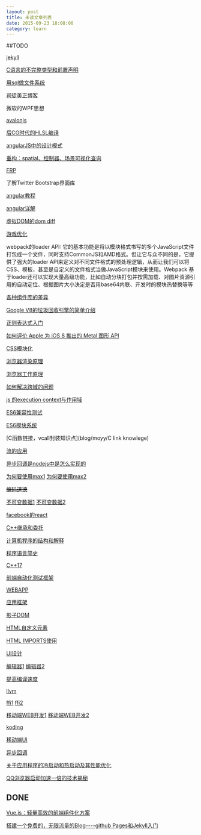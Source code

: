 ```yaml
---
layout: post
title: 未读文章列表
date: 2015-09-23 18:08:00
category: learn
---
```


##TODO

[jekyll](http://higrid.net/c-art-blog_jekyll.htm)

[C语言的不完整类型和前置声明](http://blog.csdn.net/astrotycoon/article/details/41286413)

[用sql做文件系统](http://etia.co.uk/)

[司徒美正博客](http://www.cnblogs.com/rubylouvre/p/4783966.html)

微软的WPF思想

[avalonjs](http://avalonjs.github.io/#zh/bindings/component.html)

[后CG时代的HLSL编译](http://www.klayge.org/2015/03/29/%E5%90%8Ecg%E6%97%B6%E4%BB%A3%E7%9A%84hlsl%E7%BC%96%E8%AF%91/)

[angularJS中的设计模式](https://github.com/mgechev/angularjs-in-patterns)

[重构：spatial、控制器、场景可视化查询](http://182.148.114.171:4567/graphics/spatial-controller-scene-refactoring)

[FRP](http://www.infoq.com/cn/articles/functional-reactive-programming)

了解Twitter Bootstrap界面库

[angular教程](http://www.runoob.com/angularjs/angularjs-tutorial.html)

[angular详解](http://purplebamboo.github.io/2015/05/27/use-200-line-code-to-implementation-a-simple-angular/)

[虚拟DOM的dom diff](http://calendar.perfplanet.com/2013/diff/)

[游戏优化](http://www.zhihu.com/question/22595954/answer/61277904)

webpack的loader API:
它的基本功能是将以模块格式书写的多个JavaScript文件打包成一个文件，同时支持CommonJS和AMD格式。但让它与众不同的是，它提供了强大的loader API来定义对不同文件格式的预处理逻辑，从而让我们可以将CSS、模板，甚至是自定义的文件格式当做JavaScript模块来使用。Webpack 基于loader还可以实现大量高级功能，比如自动分块打包并按需加载、对图片资源引用的自动定位、根据图片大小决定是否用base64内联、开发时的模块热替换等等

[各种组件库的差异](https://smthngsmwhr.wordpress.com/2015/04/13/web-components-and-friends-react-angular-polymer/)

[Google V8的垃圾回收引擎的简单介绍](http://www.infoq.com/cn/news/2015/08/Google-V8)

[正则表达式入门](http://deerchao.net/tutorials/regex/regex.htm)

[如何评价 Apple 为 iOS 8 推出的 Metal 图形 API](http://www.zhihu.com/question/24005560)

[CSS模块化](http://www.w3ctech.com/topic/1479)

[浏览器渲染原理](http://coolshell.cn/articles/9666.html)

[浏览器工作原理](http://taligarsiel.com/Projects/howbrowserswork1.htm)

[如何解决跨域的问题](http://www.raychase.net/2216)

[js 的execution context与作用域](http://yanhaijing.com/javascript/2014/04/29/what-is-the-execution-context-in-javascript/)

[ES6兼容性测试](http://ruanyf.github.io/es-checker/)

[ES6模块系统](http://segmentfault.com/a/1190000003410285)

[C函数链接，vcall封装知识点](blog/moyy/C link knowlege)

[流的应用](http://182.148.114.171:4567/blog/moyy/stream-knowlege)

[异步回调是nodejs中是怎么实现的](http://www.infoq.com/cn/articles/nodejs-asynchronous-io)

[为何要使用max1](http://blog.youxu.info/2010/02/28/why-mac-os-x-for-programmers/)
[为何要使用max2](http://tiny4.org/blog/2010/02/why-programmers-should-use-mac-os-x/)

<del>[编码道德](http://www.zhihu.com/question/31070133)</del>

[不可变数据1](http://zhuanlan.zhihu.com/prattle/19982379)
[不可变数据2](http://segmentfault.com/a/1190000002957634)

[facebook的react](http://www.zhihu.com/question/28016223)

[C++继承和委托](http://www.zhihu.com/question/27952064/answer/38809624)

[计算机程序的结构和解释](http://www.jianshu.com/p/62773a9af6e7)

[程序语言简史](https://www.soimort.org/posts/160/)

[C++17](http://www.infoq.com/cn/news/2015/05/stroustrup-cpp17-interview)

[前端自动化测试框架](http://fex.baidu.com/blog/2015/07/front-end-test/)

[WEBAPP](https://github.com/ruanyf/articles/blob/master/2015/2015-01-16-zero-framework.md)

[应用框架](http://www.cnblogs.com/sskyy/p/4592353.html)

[影子DOM](http://www.ituring.com.cn/article/179915)

[HTML自定义元素](http://www.html5rocks.com/zh/tutorials/webcomponents/customelements/)

[HTML IMPORTS使用](http://www.html5rocks.com/zh/tutorials/webcomponents/imports/)

[UI设计](https://msdn.microsoft.com/en-us/ff728823(v=vs.85)#the_best_ui_is_no_ui)

[编辑器1](http://dynamicsjs.com/)
[编辑器2](http://www.opengpu.org/forum.php?mod=viewthread&tid=17174)

[提高编译速度](http://www.ibm.com/developerworks/cn/linux/l-ccache.html)

[llvm](http://llvm.org/docs/LangRef.html)

[ffi1](https://sourceware.org/libffi/)
[ffi2](http://www.erlang.org/eeps/eep-0007.html)

[移动端WEB开发1](http://airjd.com/show/iaiw7wma000qwka#28)
[移动端WEB开发2](http://airjd.com/show/iaiw7wma000qwka#1)

[koding](https://koding.com/)

[移动端UI](http://get.jobdeer.com/7749.get)

[异步回调](http://www.infoq.com/cn/articles/nodejs-asynchronous-io)

[关于应用程序的冷启动和热启动及其性能优化](http://cumt-xl.lofter.com/post/3f98f8_5be1b7d)

[QQ浏览器启动加速一倍的技术揭秘](http://www.windows764.com/a/jiaoc/3888.html)

## DONE

[Vue.js：轻量高效的前端组件化方案](http://www.csdn.net/article/2015-08-11/2825439-vue#0-tsina-1-42677-397232819ff9a47a7b7e80a40613cfe1)

[搭建一个免费的，无限流量的Blog----github Pages和Jekyll入门](http://www.ruanyifeng.com/blog/2012/08/blogging_with_jekyll.html)